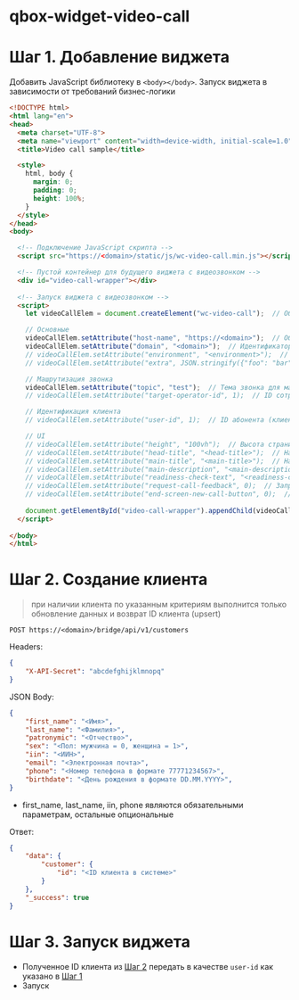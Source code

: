 # qbox-widget-video-call

# Шаг 1. Добавление виджета

Добавить JavaScript библиотеку в ```<body></body>```. Запуск виджета в зависимости от требований бизнес-логики

```html
<!DOCTYPE html>
<html lang="en">
<head>
  <meta charset="UTF-8">
  <meta name="viewport" content="width=device-width, initial-scale=1.0">
  <title>Video call sample</title>

  <style>
    html, body {
      margin: 0;
      padding: 0;
      height: 100%;
    }
  </style>
</head>
<body>

  <!-- Подключение JavaScript скрипта -->
  <script src="https://<domain>/static/js/wc-video-call.min.js"></script>  

  <!-- Пустой контейнер для будущего виджета с видеозвонком -->
  <div id="video-call-wrapper"></div>
  
  <!-- Запуск виджета с видеозвонком -->
  <script>
    let videoCallElem = document.createElement("wc-video-call");  // Обязательное название 'wc-video-call'

    // Основные
    videoCallElem.setAttribute("host-name", "https://<domain>");  // Обязательное поле
    videoCallElem.setAttribute("domain", "<domain>");  // Идентификатор интеграционной системы
    // videoCallElem.setAttribute("environment", "<environment>");  // Среда разработки (пример, dev или prod)
    // videoCallElem.setAttribute("extra", JSON.stringify({"foo": "bar"});  // Динамические параметры

    // Машрутизация звонка
    videoCallElem.setAttribute("topic", "test");  // Тема звонка для маршрутизации между операторами
    // videoCallElem.setAttribute("target-operator-id", 1);  // ID сотрудника в системе для направленного звонка к конкретному оператору (без передачи этого параметра звонок будет маршрутизирован рандомно к свободному оператору)

    // Идентификация клиента
    // videoCallElem.setAttribute("user-id", 1);  // ID абонента (клиента) в системе, от кого совершается звонок (без передачи этого параметра звонок будет совершаться анонимно)

    // UI
    // videoCallElem.setAttribute("height", "100vh");  // Высота страницы виджета (по умолчанию = "100vh")
    // videoCallElem.setAttribute("head-title", "<head-title>");  // Название вкладки
    // videoCallElem.setAttribute("main-title", "<main-title>");  // Название секции на главной странице звонка
    // videoCallElem.setAttribute("main-description", "<main-description>");  // Описание секции на главной странице звонка
    // videoCallElem.setAttribute("readiness-check-text", "<readiness-check-text>");  // Текст предупреждающего блока на главной странице звонка
    // videoCallElem.setAttribute("request-call-feedback", 0);  // Запрос отзыва о звонке после завершения (0 = не спрашивать, 1 = спросить; по умолчанию = 1)
    // videoCallElem.setAttribute("end-screen-new-call-button", 0);  // Показ кнопки "Новый звонок" на странице завершенного звонка (0 = скрыть, 1 = показать; по умолчанию = 0)
    
    document.getElementById("video-call-wrapper").appendChild(videoCallElem);
  </script>  
  
</body>
</html>
```



# Шаг 2. Создание клиента

> при наличии клиента по указанным критериям выполнится только обновление данных и возврат ID клиента (upsert)

```
POST https://<domain>/bridge/api/v1/customers
```

Headers:
```json
{
    "X-API-Secret": "abcdefghijklmnopq"
}
```

JSON Body:
```json
{
    "first_name": "<Имя>",
    "last_name": "<Фамилия>",
    "patronymic": "<Отчество>",
    "sex": "<Пол: мужчина = 0, женщина = 1>",
    "iin": "<ИИН>",
    "email": "<Электронная почта>",
    "phone": "<Номер телефона в формате 77771234567>",
    "birthdate": "<День рождения в формате DD.MM.YYYY>",
}
```

* first_name, last_name, iin, phone являются обязательными параметрам, остальные опциональные

Ответ:
```json
{
    "data": {
        "customer": {
            "id": "<ID клиента в системе>"
        }
    },
    "_success": true
}
```



# Шаг 3. Запуск виджета

- Полученное ID клиента из [Шаг 2]() передать в качестве ```user-id``` как указано в [Шаг 1]()
- Запуск
